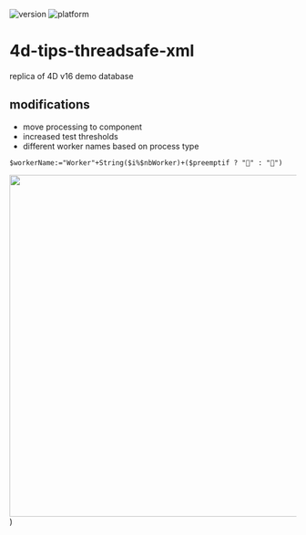 ![version](https://img.shields.io/badge/version-20%2B-E23089)
![platform](https://img.shields.io/static/v1?label=platform&message=mac-intel%20|%20mac-arm%20|%20win-64&color=blue)

# 4d-tips-threadsafe-xml
replica of 4D v16 demo database

## modifications

* move processing to component
* increased test thresholds 
* different worker names based on process type

```4d
$workerName:="Worker"+String($i%$nbWorker)+($preemptif ? "🚀" : "🚙")
```

<img src="https://github.com/user-attachments/assets/e19260db-972e-4cb8-a9e0-81982491c48e" width=600 height=auto />)
